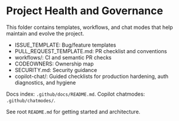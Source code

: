 # Project Health and Governance

This folder contains templates, workflows, and chat modes that help maintain and evolve the project.

- ISSUE_TEMPLATE: Bug/feature templates
- PULL_REQUEST_TEMPLATE.md: PR checklist and conventions
- workflows/: CI and semantic PR checks
- CODEOWNERS: Ownership map
- SECURITY.md: Security guidance
- copilot-chat/: Guided checklists for production hardening, auth diagnostics, and hygiene

Docs index: `.github/docs/README.md`.
Copilot chatmodes: `.github/chatmodes/`.

See root `README.md` for getting started and architecture.
